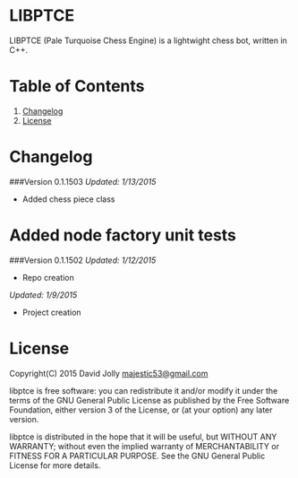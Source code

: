 LIBPTCE
========

LIBPTCE (Pale Turquoise Chess Engine) is a lightwight chess bot, written in C++.

Table of Contents
===============

1. [Changelog](https://github.com/majestic53/libas65#changelog)
2. [License](https://github.com/majestic53/libas65#license)

Changelog
=========

###Version 0.1.1503
*Updated: 1/13/2015*

* Added chess piece class
# Added node factory unit tests

###Version 0.1.1502
*Updated: 1/12/2015*

* Repo creation

*Updated: 1/9/2015*

* Project creation

License
======

Copyright(C) 2015 David Jolly <majestic53@gmail.com>

libptce is free software: you can redistribute it and/or modify
it under the terms of the GNU General Public License as published by
the Free Software Foundation, either version 3 of the License, or
(at your option) any later version.

libptce is distributed in the hope that it will be useful,
but WITHOUT ANY WARRANTY; without even the implied warranty of
MERCHANTABILITY or FITNESS FOR A PARTICULAR PURPOSE.  See the
GNU General Public License for more details.
